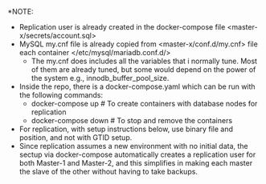 *NOTE: 
 - Replication user is already created in the docker-compose file <master-x/secrets/account.sql>
 - MySQL my.cnf file is already copied from <master-x/conf.d/my.cnf> file each container </etc/mysql/mariadb.conf.d/>
     - The my.cnf does includes all the variables that i normally tune. Most of them are already tuned, but some would depend on the power of the system e.g., innodb_buffer_pool_size.  
 - Inside the repo, there is a docker-compose.yaml which can be run with the following commands:
     - docker-compose up     # To create containers with database nodes for replication
     - docker-compose down   # To stop and remove the containers
 - For replication, with setup instructions below, use binary file and position, and not with GTID setup.   
 - Since replication assumes a new environment with no initial data, the sectup via docker-compose automatically creates a replication user for both Master-1 and Master-2, and this simplifies in making each master the slave of the other without having to take backups.

